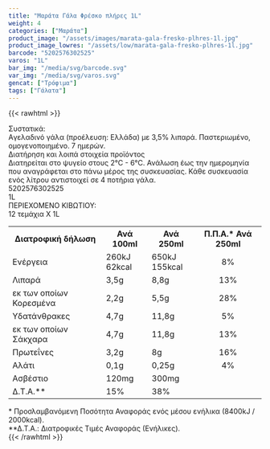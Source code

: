 ```yaml
---
title: "Μαράτα Γάλα Φρέσκο πλήρες 1L"
weight: 4
categories: ["Μαράτα"]
product_image: "/assets/images/marata-gala-fresko-plhres-1l.jpg"
product_image_lowres: "/assets/low/marata-gala-fresko-plhres-1l.jpg"
barcode: "5202576302525"
varos: "1L"
bar_img: "/media/svg/barcode.svg"
var_img: "/media/svg/varos.svg"
gencat: ["Τρόφιμα"]
tags: ["Γάλατα"]
---
```

{{< rawhtml >}}

<div class="sload271"><div class="product"><div id="sistatika">Συστατικά:</div><div class="alltext">Aγελαδινό γάλα (προέλευση: Ελλάδα) με 3,5% λιπαρά. Παστεριωμένο, ομογενοποιημένο. 7 ημερών.<br></div><div id="loipa">Διατήρηση και λοιπά στοιχεία προϊόντος</div><div class="alltext">Διατηρείται στο ψυγείο στους 2°C - 6°C. Ανάλωση έως την ημερομηνία που αναγράφεται στο πάνω μέρος της συσκευασίας. Κάθε συσκευασία ενός λίτρου αντιστοιχεί σε 4 ποτήρια γάλα.</div><div id="barcode"><div id="barimage1"></div><span id="bartext">5202576302525</span></div><div id="varos"><div id="varosimage1"></div><span id="varostext">1L</span></div><div id="kivotio">ΠΕΡΙΕΧΟΜΕΝΟ ΚΙΒΩΤΙΟΥ:<br>12 τεμάχια Χ 1L</div><div class="tabout"><table id="diatable"><tbody><tr><th>Διατροφική δήλωση</th><th>Ανά 100ml</th><th>Ανά 250ml</th><th>Π.Π.Α.* Ανά 250ml</th></tr><tr><td class="texr2">Ενέργεια</td><td class="texr">260kJ<br>62kcal</td><td class="texr">650kJ<br>155kcal</td><td class="texr" style="text-align:center">8%</td></tr><tr><td class="texr2">Λιπαρά</td><td class="texr">3,5g</td><td class="texr">8,8g</td><td class="texr" style="text-align:center">13%</td></tr><tr><td class="gray">εκ των οποίων Κορεσμένα</td><td class="gray2">2,2g</td><td class="gray2">5,5g</td><td class="gray2" style="text-align:center">28%</td></tr><tr><td class="texr2">Yδατάνθρακες</td><td class="texr">4,7g</td><td class="texr">11,8g</td><td class="texr" style="text-align:center">5%</td></tr><tr><td class="gray">εκ των οποίων Σάκχαρα</td><td class="gray2">4,7g</td><td class="gray2">11,8g</td><td class="gray2" style="text-align:center">13%</td></tr><tr><td class="texr2">Πρωτεΐνες</td><td class="texr">3,2g</td><td class="texr">8g</td><td class="texr" style="text-align:center">16%</td></tr><tr><td class="texr2">Αλάτι</td><td class="texr">0,1g</td><td class="texr">0,25g</td><td class="texr" style="text-align:center">4%</td></tr><tr><td class="texr2">Ασβέστιο</td><td class="texr">120mg</td><td class="texr">300mg</td><td class="texr" style="text-align:center"></td></tr><tr><td class="texr2">Δ.Τ.Α.**</td><td class="texr">15%</td><td class="texr">38%</td><td class="texr" style="text-align:center"></td></tr></tbody></table></div><div class="alltext">* Προσλαμβανόμενη Ποσότητα Αναφοράς ενός μέσου ενήλικα (8400kJ / 2000kcal).<br>**Δ.Τ.Α.: Διατροφικές Τιμές Αναφοράς (Ενήλικες).</div><div class="pimg"></div></div></div>
{{< /rawhtml >}}



